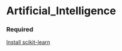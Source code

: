 # Artificial_Intelligence

### Required

[Install scikit-learn](https://scikit-learn.org/stable/install.html)
